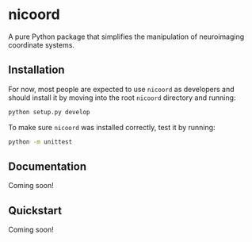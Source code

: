 # nicoord
A pure Python package that simplifies the manipulation of neuroimaging
coordinate systems.

## Installation

For now, most people are expected to use `nicoord` as developers and should
 install it by moving into the root `nicoord` directory and running:
```bash
python setup.py develop
```
To make sure `nicoord` was installed correctly, test it by running:
```bash
python -m unittest
```

## Documentation

Coming soon!

## Quickstart

Coming soon!
